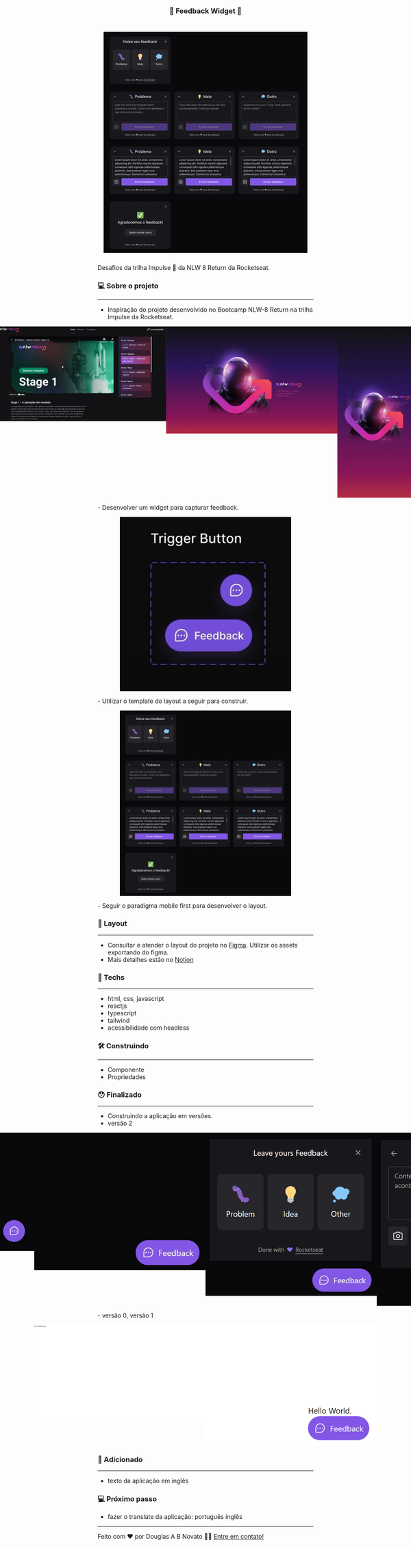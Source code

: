<h3 align="center"> 
	🚧 Feedback Widget 🚀
</h3> 

<h1 align="center">
    <img alt="Um widget para deixar feedback" title="#Feedback Widget" src="./.github/template-1-completo.jpg" />
</h1>

Desafios da trilha Impulse 💜 da NLW 8 Return da Rocketseat.

### 💻 Sobre o projeto

---

- Inspiração do projeto desenvolvido no Bootcamp NLW-8 Return na trilha Impulse da Rocketseat.
<p align="center" style="display: flex; align-items: flex-start; justify-content: center;">
  <img alt="Um widget para deixar feedback" title="#Feedback Widget" src="./.github/NLW-return-bootcamp.jpg" width="400px"/>
  <img alt="Um widget para deixar feedback" title="#Feedback Widget" src="./.github/NLW-return-desktop.png"  width="400px"/>
  <img alt="Um widget para deixar feedback" title="#Feedback Widget" src="./.github/NLW-return-mobile.png"  height="400px"/>
</p>
- Desenvolver um widget para capturar feedback.
<p align="center" style="display: flex; align-items: flex-start; justify-content: center;">
  <img alt="Um widget para deixar feedback" title="#Feedback Widget" src="./.github/template-2-feedback-widget.jpg"  width="400px"/>
</p>
- Utilizar o template do layout a seguir para construir.
<p align="center" style="display: flex; align-items: flex-start; justify-content: center;">
  <img alt="Um widget para deixar feedback" title="#Feedback Widget" src="./.github/template-1-completo.jpg" width="400px"/>
</p>
- Seguir o paradigma mobile first para desenvolver o layout.

### 🚀 Layout

---

- Consultar e atender o layout do projeto no [Figma](https://www.figma.com/community/file/1102912516166573468). Utilizar os assets exportando do figma. 
- Mais detalhes estão no [Notion](https://efficient-sloth-d85.notion.site/NLW-Return-4e1cf60ece8f42d08254810f7bb14401)

### 🚀 Techs

---

- html, css, javascript
- reactjs
- typescript
- tailwind
- acessibilidade com headless

### 🛠 Construindo
 
---

- Componente
- Propriedades

### 😯 Finalizado 

---

- Construindo a aplicação em versões.
- versão 2
<p align="center" style="display: flex; align-items: flex-start; justify-content: center;">
  <img alt="Um widget para deixar feedback" title="#Feedback Widget" src="./.github/modo-2-1.jpg" width="400px"/>
  <img alt="Hover no widget mostra o texto feedback" title="#Feedback Widget" src="./.github/modo-2-2.jpg" width="400px"/>
  <img alt="O widget mostra os tipos de feedback possíveis" title="#Feedback Widget" src="./.github/modo-2-3.jpg" width="400px"/>
  <img alt="Dentro do widget para escrever e printar tela" title="#Feedback Widget" src="./.github/modo-2-4.jpg" width="400px"/>
</p>
- versão 0, versão 1
<p align="center" style="display: flex; align-items: flex-start; justify-content: center;">
  <img alt="Um widget para deixar feedback" title="#Feedback Widget" src="./.github/modo-0.jpg" width="400px"/>
  <img alt="Um widget para deixar feedback" title="#Feedback Widget" src="./.github/modo-1.png" width="400px"/>
</p>

### 🧭 Adicionado

---

- texto da aplicação em inglês

### 💻 Próximo passo

- fazer o translate da aplicação: português inglês

---  

Feito com ❤️ por Douglas A B Novato 👋🏽 [Entre em contato!](https://www.linkedin.com/in/douglasabnovato/)
